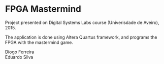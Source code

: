# FPGA Mastermind

Project presented on Digital Systems Labs course (Univerisdade de Aveiro), 2015.

The application is done using Altera Quartus framework, and programs the FPGA with the mastermind game.

Diogo Ferreira  
Eduardo Silva
